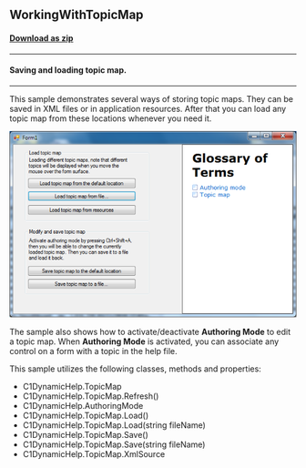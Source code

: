 ## WorkingWithTopicMap
#### [Download as zip](https://minhaskamal.github.io/DownGit/#/home?url=https://github.com/GrapeCity/ComponentOne-WinForms-Samples/tree/master/NetFramework\DynamicHelp\VB\WorkingWithTopicMap)
____
#### Saving and loading topic map.
____
This sample demonstrates several ways of storing topic maps.
They can be saved in XML files or in application resources. After that you can load any topic map from these locations whenever you need it.

![screenshot](screenshot.png)

The sample also shows how to activate/deactivate **Authoring Mode** to edit a topic map.
When **Authoring Mode** is activated, you can associate any control on a form with a topic in the help file.

This sample utilizes the following classes, methods and properties:

* C1DynamicHelp.TopicMap
* C1DynamicHelp.TopicMap.Refresh()
* C1DynamicHelp.AuthoringMode
* C1DynamicHelp.TopicMap.Load()
* C1DynamicHelp.TopicMap.Load(string fileName)
* C1DynamicHelp.TopicMap.Save()
* C1DynamicHelp.TopicMap.Save(string fileName)
* C1DynamicHelp.TopicMap.XmlSource
